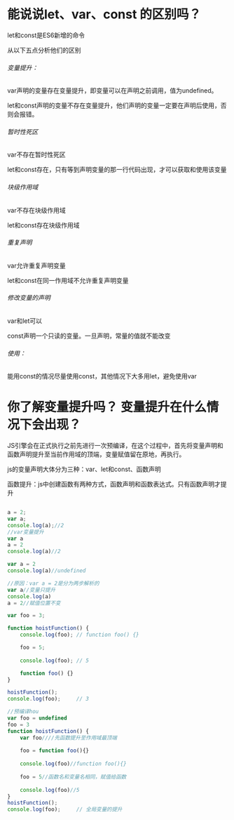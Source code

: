# 能说说let、var、const 的区别吗？

let和const是ES6新增的命令

从以下五点分析他们的区别

###### 变量提升：

var声明的变量存在变量提升，即变量可以在声明之前调用，值为undefined。

let和const声明的变量不存在变量提升，他们声明的变量一定要在声明后使用，否则会报错。

###### 暂时性死区

var不存在暂时性死区

let和const存在，只有等到声明变量的那一行代码出现，才可以获取和使用该变量

###### 块级作用域

var不存在块级作用域

let和const存在块级作用域

###### 重复声明

var允许重复声明变量

let和const在同一作用域不允许重复声明变量

###### 修改变量的声明

var和let可以

const声明一个只读的变量。一旦声明，常量的值就不能改变

###### 使用：

能用const的情况尽量使用const，其他情况下大多用let，避免使用var

# 你了解变量提升吗？ 变量提升在什么情况下会出现？ 

JS引擎会在正式执行之前先进行一次预编译，在这个过程中，首先将变量声明和函数声明提升至当前作用域的顶端，变量赋值留在原地，再执行。

js的变量声明大体分为三种：var、let和const、函数声明

函数提升：js中创建函数有两种方式，函数声明和函数表达式。只有函数声明才提升

```js

a = 2;
var a;
console.log(a);//2
//var变量提升
var a
a = 2
console.log(a)//2
```



```js
var a = 2
console.log(a)//undefined

//原因：var a = 2是分为两步解析的
var a//变量只提升
console.log(a)
a = 2//赋值位置不变
```



```js
var foo = 3;

function hoistFunction() {
    console.log(foo); // function foo() {}

    foo = 5;
    
    console.log(foo); // 5

    function foo() {}
}

hoistFunction();
console.log(foo);     // 3
```

```js
//预编译hou
var foo = undefined
foo = 3
function hoistFunction() {
    var foo////先函数提升至作用域最顶端
    
    foo = function foo(){}
    
    console.log(foo)//function foo(){}
    
    foo = 5//函数名和变量名相同，赋值给函数
    
    console.log(foo)//5
}
hoistFunction();
console.log(foo);     // 全局变量的提升
```

